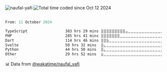 <section align="left"> 
  <img src="https://komarev.com/ghpvc/?username=naufal-yafi&label=Profile%20views&color=0e75b6&style=flat" alt="naufal-yafi" /> 
  <img src="https://wakatime.com/badge/user/065d5bab-dac7-45ef-95f5-f5a16191502a.svg" alt="Total time coded since Oct 12 2024" />
</section><br>

```python
From: 11 October 2024
```

<!--START_SECTION:waka-->

```txt
TypeScript                 383 hrs 29 mins ⣿⣿⣿⣿⣿⣿⣿⣿⣿⣤⣀⣀⣀⣀⣀⣀⣀⣀⣀⣀⣀⣀⣀⣀⣀   37.48 %
PHP                        285 hrs 41 mins ⣿⣿⣿⣿⣿⣿⣿⣀⣀⣀⣀⣀⣀⣀⣀⣀⣀⣀⣀⣀⣀⣀⣀⣀⣀   27.92 %
Dart                       114 hrs 46 mins ⣿⣿⣷⣀⣀⣀⣀⣀⣀⣀⣀⣀⣀⣀⣀⣀⣀⣀⣀⣀⣀⣀⣀⣀⣀   11.22 %
Svelte                     50 hrs 32 mins  ⣿⣄⣀⣀⣀⣀⣀⣀⣀⣀⣀⣀⣀⣀⣀⣀⣀⣀⣀⣀⣀⣀⣀⣀⣀   04.94 %
Python                     44 hrs 50 mins  ⣿⣄⣀⣀⣀⣀⣀⣀⣀⣀⣀⣀⣀⣀⣀⣀⣀⣀⣀⣀⣀⣀⣀⣀⣀   04.38 %
Other                      29 hrs 52 mins  ⣶⣀⣀⣀⣀⣀⣀⣀⣀⣀⣀⣀⣀⣀⣀⣀⣀⣀⣀⣀⣀⣀⣀⣀⣀   02.92 %
```

<!--END_SECTION:waka-->

📊 Data from [@wakatime/naufal_yafi](https://wakatime.com/@naufal_yafi)

